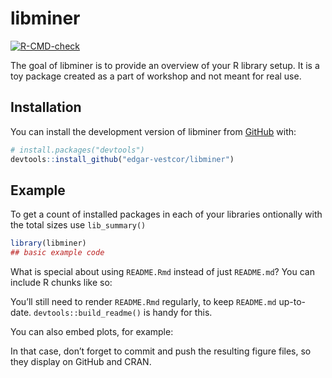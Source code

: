 
<!-- README.md is generated from README.Rmd. Please edit that file -->

# libminer

<!-- badges: start -->

[![R-CMD-check](https://github.com/edgar-vestcor/libminer/actions/workflows/R-CMD-check.yaml/badge.svg)](https://github.com/edgar-vestcor/libminer/actions/workflows/R-CMD-check.yaml)
<!-- badges: end -->

The goal of libminer is to provide an overview of your R library setup.
It is a toy package created as a part of workshop and not meant for real
use.

## Installation

You can install the development version of libminer from
[GitHub](https://github.com/) with:

``` r
# install.packages("devtools")
devtools::install_github("edgar-vestcor/libminer")
```

## Example

To get a count of installed packages in each of your libraries
ontionally with the total sizes use `lib_summary()`

``` r
library(libminer)
## basic example code
```

What is special about using `README.Rmd` instead of just `README.md`?
You can include R chunks like so:

You’ll still need to render `README.Rmd` regularly, to keep `README.md`
up-to-date. `devtools::build_readme()` is handy for this.

You can also embed plots, for example:

In that case, don’t forget to commit and push the resulting figure
files, so they display on GitHub and CRAN.
